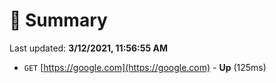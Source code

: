 # 📖 Summary
Last updated: **3/12/2021, 11:56:55 AM**

- `GET` [https://google.com](https://google.com) - **Up** (125ms)
